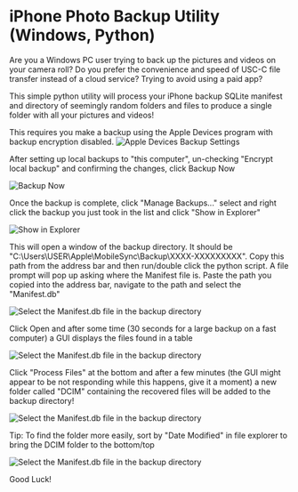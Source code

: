# iPhone Photo Backup Utility (Windows, Python)
Are you a Windows PC user trying to back up the pictures and videos on your camera roll? Do you prefer the convenience and speed of USC-C file transfer instead of a cloud service? Trying to avoid using a paid app?


This simple python utility will process your iPhone backup SQLite manifest and directory of seemingly random folders and files to produce a single folder with all your pictures and videos!


This requires you make a backup using the Apple Devices program with backup encryption disabled.
<img src="https://github.com/kruftindustries/iPhone-Backup-Photos/assets/22876292/72caa58b-17ff-4807-a2b2-4ab54f9cf480" alt="Apple Devices Backup Settings">

After setting up local backups to "this computer", un-checking "Encrypt local backup" and confirming the changes, click Backup Now

<img src="https://github.com/kruftindustries/iPhone-Backup-Photos/assets/22876292/eaf49786-64c2-4159-8c2c-8ffb6e1035a2" alt="Backup Now">

Once the backup is complete, click "Manage Backups..." select and right click the backup you just took in the list and click "Show in Explorer"

<img src="https://github.com/kruftindustries/iPhone-Backup-Photos/assets/22876292/cc9ef64c-932a-4edb-af83-ec1815ff2d5c" alt="Show in Explorer">

This will open a window of the backup directory. It should be "C:\Users\USER\Apple\MobileSync\Backup\XXXX-XXXXXXXXX".
Copy this path from the address bar and then run/double click the python script. 
A file prompt will pop up asking where the Manifest file is. Paste the path you copied into the address bar, navigate to the path and select the "Manifest.db"

<img src="https://github.com/kruftindustries/iPhone-Backup-Photos/assets/22876292/0d5d001e-afd6-47f9-a8df-8c96c51150c5" alt="Select the Manifest.db file in the backup directory">

Click Open and after some time (30 seconds for a large backup on a fast computer) a GUI displays the files found in a table

<img src="https://github.com/kruftindustries/iPhone-Backup-Photos/assets/22876292/a1ecab05-ee3d-498b-8a85-850826151a98" alt="Select the Manifest.db file in the backup directory">

Click "Process Files" at the bottom and after a few minutes (the GUI might appear to be not responding while this happens, give it a moment) a new folder called "DCIM" containing the recovered files will be added to the backup directory!

<img src="https://github.com/kruftindustries/iPhone-Backup-Photos/assets/22876292/8ad5ba68-f193-43e0-8e8e-afdb2c291cff" alt="Select the Manifest.db file in the backup directory">

Tip: To find the folder more easily, sort by "Date Modified" in file explorer to bring the DCIM folder to the bottom/top

<img src="https://github.com/kruftindustries/iPhone-Backup-Photos/assets/22876292/dde23c7e-b757-4c50-8023-7b2dfc2819ff" alt="Select the Manifest.db file in the backup directory">


Good Luck!
